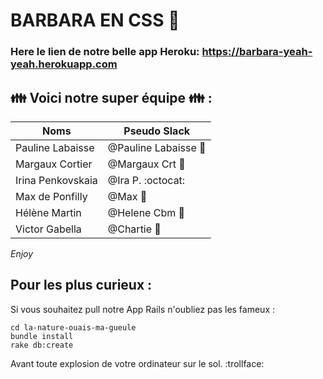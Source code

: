 
# BARBARA EN CSS :woman:

### Here le lien de notre belle app Heroku: https://barbara-yeah-yeah.herokuapp.com

## :family: Voici notre super équipe :family: :

Noms | Pseudo Slack
------------ | -------------
Pauline Labaisse | @Pauline Labaisse :baby_chick:
Margaux Cortier | @Margaux Crt :penguin:
Irina Penkovskaia | @Ira P. :octocat:
Max de Ponfilly | @Max :tiger:
Hélène Martin | @Helene Cbm :panda_face:
Victor Gabella | @Chartie :bear:

*Enjoy*

## Pour les plus curieux :

Si vous souhaitez pull notre App Rails n'oubliez pas les fameux :
```
cd la-nature-ouais-ma-gueule
bundle install
rake db:create
```
Avant toute explosion de votre ordinateur sur le sol. :trollface: 